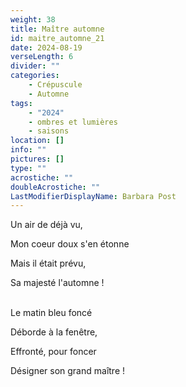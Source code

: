 ```yaml
---
weight: 38
title: Maître automne
id: maitre_automne_21
date: 2024-08-19
verseLength: 6
divider: ""
categories:
    - Crépuscule
    - Automne
tags:
    - "2024"
    - ombres et lumières
    - saisons
location: []
info: ""
pictures: []
type: ""
acrostiche: ""
doubleAcrostiche: ""
LastModifierDisplayName: Barbara Post
---
```

Un air de déjà vu,

Mon coeur doux s'en étonne

Mais il était prévu,

Sa majesté l'automne !

 \
Le matin bleu foncé

Déborde à la fenêtre,

Effronté, pour foncer

Désigner son grand maître !
